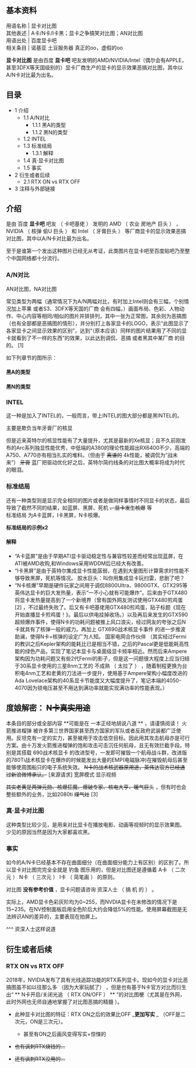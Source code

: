 **基本资料**  
---  
用语名称  |  显卡对比图   
其他表述  |  A卡/N卡/I卡黑；显卡之争搞笑对比图；AN对比图   
用语出处  |  百度显卡吧   
相关条目  |  诺基亚  土豆服务器  真正的oo，虚假的oo   
  
  
**显卡对比图** 是由百度 **显卡吧**
吧友发明的AMD/NVIDIA/Intel（偶尔会有APPLE，甚至3DFX等天国级别的）显卡厂商生产的显卡的显示效果恶搞对比图，其中以A/N卡对比最为出名。

##  目录

  * 1  介绍 
    * 1.1  A/N对比 
      * 1.1.1  黑A的类型 
      * 1.1.2  黑N的类型 
    * 1.2  INTEL 
    * 1.3  标准结局 
      * 1.3.1  解释 
    * 1.4  真·显卡对比图 
    * 1.5  事实 
  * 2  衍生或者后续 
    * 2.1  RTX ON vs RTX OFF 
  * 3  注释与外部链接 

##  介绍

是由  百度 **显卡吧** 吧友  （  卡吧基佬  ）  发明的  AMD  （  农业  房地产  巨头  ）  ，  NVIDIA  （  核弹
偷U  巨头  ）  和  Intel  （  牙膏巨头  ）  等厂商显卡的显示效果恶搞对比图，其中以A/N卡对比最为出名。

至于是谁第一个发出这种图片已经无从考证，此类图片在显卡吧至百度贴吧乃至整个中国网络都十分流行。

###  A/N对比

AN对比图，NA对比图

常见类型为两幅（通常情况下为A/N两幅对比，有时加上Intel则会有三幅，个别情况加上苹果  或者S3、3DFX等天国的厂商
会有四幅，）画面布局、色彩、人物动作、中心内容等相同/相似的图片并排排列，其中一张为正常图，其余则为恶搞图（也有全部都是恶搞图的情形），并分别打上各家显卡的LOGO，表示“此图显示了各家显卡之间显示效果的区别”，达到“（原本应该）同样的图片结果用了不同的显卡就看到了不一样的东西”的效果，以此达到调侃、恶搞
或者黑其中某厂商  的目的。  [1]

如下列章节的图所示：

####  黑A的类型

####  黑N的类型

###  INTEL

这一种是加入了INTEL的，一般而言，带上INTEL的图大部分都是黑INTEL的。

主要是欺负当年牙膏厂的核显

但是近来英特尔的核显性能有了大量提升，尤其是最新的Xe核显；且不久前刚发布的Arc系列独显性能优秀，中低端的A380的理论性能超出RX6400不少，高端的A750、A770亦有相当扎实的堆料。（但由于
~~离谱的~~ 4k性能，被调侃为“战未来”） ~~牙膏~~ 蓝厂把驱动优化好之后，英特尔简约线条的对比图大概率将成为时代的眼泪。

###  标准结局

还有一种类型则是显示完全相同的图片或者是做同样事情时不同显卡的状态，最后导致了截然不同的结果，如蓝屏、黑屏、死机 ~~、显卡发生核爆~~ 等  
标准结局  为A卡蓝屏，I卡黑屏，N卡核爆。

**标准结局的示例x2**

####  解释

  * “A卡蓝屏”是由于早期ATI显卡驱动稳定性与兼容性较差而经常出现蓝屏，在ATI被AMD收购,和Windows采用WDDM后已经大有改善。 
  * “I卡黑屏”是由于英特尔集成显卡性能孱弱，在遇到大量图形计算需求时性能不够导致黑屏，死机等情况。  胶水巨头：叫你用集成显卡玩扫雷，悲剧了吧？ 
  * “N卡核爆”早期是硬件玩家之间用于调侃8800Ultra、9800GTX、GTX295等英伟达显卡的巨大发热量，表示“一不小心就有可能爆炸”。后来由于GTX480将显卡发热量提高到了一个新境界（曾有国外网友测试使用GTX480煎鸡蛋  [2]  ，不过最终失败了。后又有卡吧基佬用GTX480煎鸡蛋，贴子标题《现在开始直播显卡煎鸡蛋！》。最后以供电挂掉收场。）以及再后来发生的GTX590超频爆炸事件，使得N卡的功耗问题被推上风口浪尖，经过网友的夸张之后N卡就具有了核弹一般的威力。再加上  GTX690战术核显卡事件  的进一步推波助澜，使得N卡=核弹的设定广为人知。  国家电网合作伙伴  （其实经过Fermi的教训之后Kepler架构的能耗比已是相当不错，之后的Pascal更是低能耗高性能的绿色产品，实现了笔记本显卡与桌面级显卡频率相近。然而后来Ampere架构因为功耗问题又有些2代Fermi的影子，但是这一问题很大程度上应当归结于30系显卡使用的三星8nm工艺的  不成熟  （  太拉了  ）  ，随着制程更换为台积电4nm工艺和老黄的刀法进一步提升，使用基于Ampere架构小幅度改进的Ada Lovelace架构的40系显卡节能度又大幅度提升了，笔记本端的4050-4070因为锁电压甚至不用达到满功率就能实现满功率的性能表现。） 

度娘解密： ~~N卡真实用途~~  
---  
本条目的部分或全部内容 **可能是在 一本正经地胡说八道  ** ，请谨慎阅读！  火箭推进榴弹
被许多第三世界国家甚至西方国家的军队或者反政府武装都广泛使用。反坦克有一定的实力，甚至被用于攻击低空目标。因此用其攻击航母亦是可行方案。由十万发火箭推进榴弹的饱和攻击可击沉任何航母，且无有效拦截手段。特别是其搭载
690战术核显卡
的改进型号，一发即可摧毁一个航母战斗群，改进版的780Ti战术核显卡在爆炸的时候能发出大量的EMP(电磁脉冲)在摧毁航母后甚至能够使周围船只的电子系统失效。
~~N卡的战术核武器原用途，英伟达官方已经通过新浪微博承认。~~ [来源请求]  宽屏模式  显示视频  
  
~~其实老黄是两弹元勋、核爆狂魔、爆破专家、核电大亨、暖气巨头~~ ，但有时也会整些额外的业务，比如2080ti ~~煤气灶~~ [3]

###  真·显卡对比图

这种类型比较少见，是用来对比显卡在播放电影、动画等视频时的显示效果图。  少见的原因当然是因为大家都喜欢黑。

###  事实

如今的A/N卡已经基本不存在曲面细分（在曲面细分能力上有区别）的区别了。所以显卡对比图完完全全就是  钓鱼  图乐用的，但是对比图还是遵循着  A卡  （
二次元  ）  N卡  （  三次元  ）  I卡  （  简笔画  ）  的原则。

对比图 **没有参考价值** ，显卡问题请咨询  资深人士  （  搞 机 的  ）  。

实际上，AMD显卡色彩灰阶均为0~255，而NVDIA显卡在未修改的情况下是15~235。在NV控制面板启用全色阶后大约会降低5%的性能。使用屏幕截图是无法辨识AN的差异的，主要表现在拍屏上。

^^^ 资深人士这样说道

##  衍生或者后续

###  RTX ON vs RTX OFF

2018年，NVIDIA发布了具有光线追踪功能的RTX系列显卡。现如今的显卡对比恶搞图虽不如以往那么多  （因为大家玩腻了）
，但是也有基于N卡官方对比而衍生出“ ** N卡开启/关闭光追  （  RTX ON/OFF  ）  ** ”的对比图梗（尤其是在外网，
此时外网也无师自通地掌握了对比图恶搞的精髓  ）。

  * 此种显卡对比图的特征：RTX ON之后的效果比OFF _**更加写实** _ （OFF是二次元，ON是三次元）。 
    * 甚至有ON之后画风变得写实+惊悚的 

  * ~~也有讽刺RTX烧钱的...~~

  

  * ~~还有讽刺RTX没用的...~~